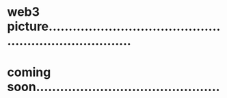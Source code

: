 # web3 picture..........................................................................
# coming soon..............................................
